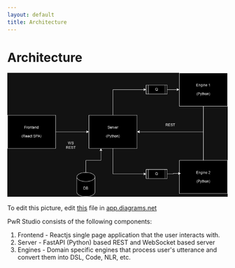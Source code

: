 ```yaml
---
layout: default
title: Architecture
---
```


# Architecture

![](../assets/pwr-studio-architecture.png)

To edit this picture, edit [this](../assets/pwr-studio-architecture.drawio) file in [app.diagrams.net](app.diagrams.net) 

PwR Studio consists of the following components:
1. Frontend - Reactjs single page application that the user interacts with.
2. Server - FastAPI (Python) based REST and WebSocket based server
3. Engines - Domain specific engines that process user's utterance and convert them into DSL, Code, NLR, etc.